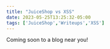 ```yaml
---
title: "JuiceShop vs XSS"
date: 2023-05-25T13:25:32-05:00
tags: ['JuiceShop','Writeups','XSS']
---
```


Coming soon to a blog near you!